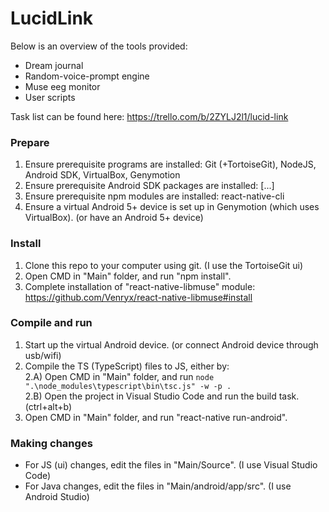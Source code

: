 # LucidLink
Below is an overview of the tools provided:
* Dream journal
* Random-voice-prompt engine
* Muse eeg monitor
* User scripts

Task list can be found here: https://trello.com/b/2ZYLJ2l1/lucid-link

### Prepare

1) Ensure prerequisite programs are installed: Git (+TortoiseGit), NodeJS, Android SDK, VirtualBox, Genymotion  
2) Ensure prerequisite Android SDK packages are installed: [...]  
3) Ensure prerequisite npm modules are installed: react-native-cli  
4) Ensure a virtual Android 5+ device is set up in Genymotion (which uses VirtualBox). (or have an Android 5+ device)  

### Install

1) Clone this repo to your computer using git. (I use the TortoiseGit ui)  
2) Open CMD in "Main" folder, and run "npm install".  
3) Complete installation of "react-native-libmuse" module: https://github.com/Venryx/react-native-libmuse#install  

### Compile and run

1) Start up the virtual Android device. (or connect Android device through usb/wifi)  
2) Compile the TS (TypeScript) files to JS, either by:  
2.A) Open CMD in "Main" folder, and run ```node ".\node_modules\typescript\bin\tsc.js" -w -p .```  
2.B) Open the project in Visual Studio Code and run the build task. (ctrl+alt+b)  
3) Open CMD in "Main" folder, and run "react-native run-android".  

### Making changes

* For JS (ui) changes, edit the files in "Main/Source". (I use Visual Studio Code)  
* For Java changes, edit the files in "Main/android/app/src". (I use Android Studio)  